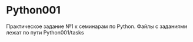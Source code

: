 # Python001

Практическое задание №1 к семинарам по Python. Файлы с заданиями лежат по пути Python001/tasks
